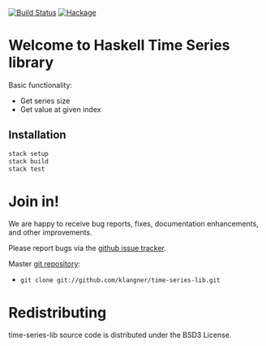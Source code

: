 [![Build Status](https://travis-ci.org/klangner/time-series-lib.svg?branch=master)](https://travis-ci.org/klangner/time-series-lib)
[![Hackage](https://img.shields.io/hackage/v/time-series-lib.svg)](https://hackage.haskell.org/package/time-series-lib)

# Welcome to Haskell Time Series library

Basic functionality:
  * Get series size
  * Get value at given index


## Installation

```sh
stack setup
stack build
stack test
```


# Join in!

We are happy to receive bug reports, fixes, documentation enhancements,
and other improvements.

Please report bugs via the
[github issue tracker](http://github.com/klangner/time-series-lib/issues).

Master [git repository](http://github.com/klangner/time-series-lib):

* `git clone git://github.com/klangner/time-series-lib.git`


# Redistributing

time-series-lib source code is distributed under the BSD3 License.
